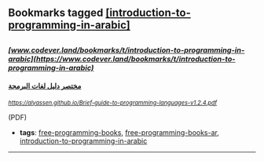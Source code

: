 ## Bookmarks tagged [[introduction-to-programming-in-arabic]](https://www.codever.land/search?q=[introduction-to-programming-in-arabic])

_<sup><sup>[www.codever.land/bookmarks/t/introduction-to-programming-in-arabic](https://www.codever.land/bookmarks/t/introduction-to-programming-in-arabic)</sup></sup>_
---
#### [مختصر دليل لغات البرمجة ](https://alyassen.github.io/Brief-guide-to-programming-languages-v1.2.4.pdf)
_<sup>https://alyassen.github.io/Brief-guide-to-programming-languages-v1.2.4.pdf</sup>_

(PDF)
* **tags**: [free-programming-books](../tagged/free-programming-books.md), [free-programming-books-ar](../tagged/free-programming-books-ar.md), [introduction-to-programming-in-arabic](../tagged/introduction-to-programming-in-arabic.md)
---
